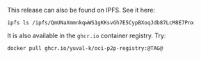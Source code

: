 This release can also be found on IPFS. See it here:

```shell
ipfs ls /ipfs/QmUNaXmmnkqwWS1gKKsvGh7E5CypBXoqJdb87LcM8E7Pnx
```

It is also available in the `ghcr.io` container registry. Try:

```
docker pull ghcr.io/yuval-k/oci-p2p-registry:@TAG@
```